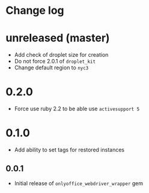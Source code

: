 # Change log

# unreleased (master)
* Add check of droplet size for creation
* Do not force 2.0.1 of `droplet_kit`
* Change default region to `nyc3`

# 0.2.0
* Force use ruby 2.2 to be able use `activesupport 5` 

# 0.1.0
* Add ability to set tags for restored instances

## 0.0.1
* Initial release of `onlyoffice_webdriver_wrapper` gem
